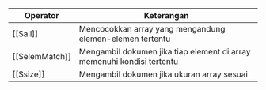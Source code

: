 | Operator | Keterangan |
| --- | ------ |
| [[$all]] | Mencocokkan array yang mengandung elemen-elemen tertentu
| [[$elemMatch]] | Mengambil dokumen jika tiap element di array memenuhi kondisi tertentu |
| [[$size]] | Mengambil dokumen jika ukuran array sesuai |
